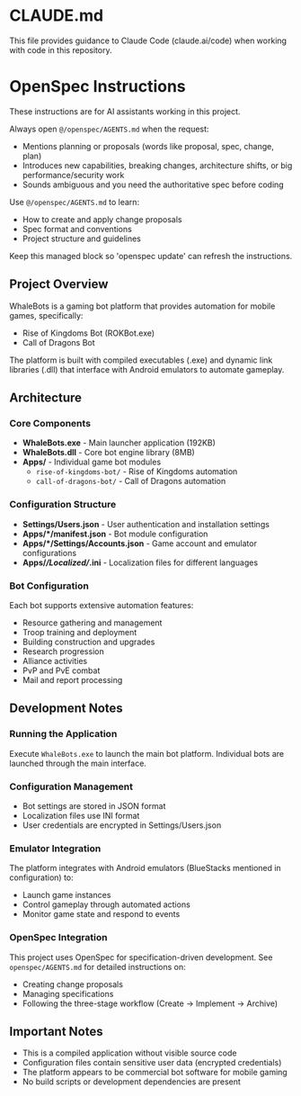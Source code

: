 # CLAUDE.md

This file provides guidance to Claude Code (claude.ai/code) when working with code in this repository.

<!-- OPENSPEC:START -->
# OpenSpec Instructions

These instructions are for AI assistants working in this project.

Always open `@/openspec/AGENTS.md` when the request:
- Mentions planning or proposals (words like proposal, spec, change, plan)
- Introduces new capabilities, breaking changes, architecture shifts, or big performance/security work
- Sounds ambiguous and you need the authoritative spec before coding

Use `@/openspec/AGENTS.md` to learn:
- How to create and apply change proposals
- Spec format and conventions
- Project structure and guidelines

Keep this managed block so 'openspec update' can refresh the instructions.

<!-- OPENSPEC:END -->

## Project Overview

WhaleBots is a gaming bot platform that provides automation for mobile games, specifically:
- Rise of Kingdoms Bot (ROKBot.exe)
- Call of Dragons Bot

The platform is built with compiled executables (.exe) and dynamic link libraries (.dll) that interface with Android emulators to automate gameplay.

## Architecture

### Core Components
- **WhaleBots.exe** - Main launcher application (192KB)
- **WhaleBots.dll** - Core bot engine library (8MB)
- **Apps/** - Individual game bot modules
  - `rise-of-kingdoms-bot/` - Rise of Kingdoms automation
  - `call-of-dragons-bot/` - Call of Dragons automation

### Configuration Structure
- **Settings/Users.json** - User authentication and installation settings
- **Apps/*/manifest.json** - Bot module configuration
- **Apps/*/Settings/Accounts.json** - Game account and emulator configurations
- **Apps/*/Localized/*.ini** - Localization files for different languages

### Bot Configuration
Each bot supports extensive automation features:
- Resource gathering and management
- Troop training and deployment
- Building construction and upgrades
- Research progression
- Alliance activities
- PvP and PvE combat
- Mail and report processing

## Development Notes

### Running the Application
Execute `WhaleBots.exe` to launch the main bot platform. Individual bots are launched through the main interface.

### Configuration Management
- Bot settings are stored in JSON format
- Localization files use INI format
- User credentials are encrypted in Settings/Users.json

### Emulator Integration
The platform integrates with Android emulators (BlueStacks mentioned in configuration) to:
- Launch game instances
- Control gameplay through automated actions
- Monitor game state and respond to events

### OpenSpec Integration
This project uses OpenSpec for specification-driven development. See `openspec/AGENTS.md` for detailed instructions on:
- Creating change proposals
- Managing specifications
- Following the three-stage workflow (Create → Implement → Archive)

## Important Notes

- This is a compiled application without visible source code
- Configuration files contain sensitive user data (encrypted credentials)
- The platform appears to be commercial bot software for mobile gaming
- No build scripts or development dependencies are present